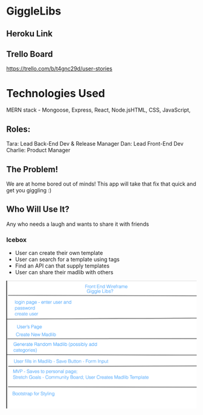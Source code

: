 # GiggleLibs

## Heroku Link

## Trello Board
https://trello.com/b/t4gnc29d/user-stories


# Technologies Used
MERN stack - Mongoose, Express, React, Node.jsHTML, CSS, JavaScript, 

## Roles: 
Tara: Lead Back-End Dev & Release Manager
Dan: Lead Front-End Dev
Charlie: Product Manager

## The Problem!
We are at home bored out of minds! This app will take that fix that quick and get you giggling :)

## Who Will Use It?
Any who needs a laugh and wants to share it with friends


### Icebox
* User can create their own template
* User can search for a template using tags
* Find an API can that supply templates
* User can share their madlib with others 


![Front End Wireframe](/assets/images/P3_front_end_wireframe.png "Front End Wireframe")

